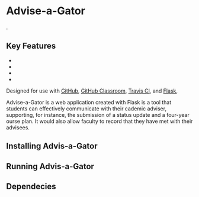 # Advise-a-Gator


.


## Key Features

* 
* 
* 
* 

Designed for use with [GitHub](https://github.com/), [GitHub
Classroom](https://classroom.github.com/), [Travis CI](https://travis-ci.com/),
and [Flask](http://flask.pocoo.org/),

Advise-a-Gator is a web application created with Flask is a tool that students can effectively communicate with their cademic adviser, supporting, for instance, the submission of a status update and a four-year ourse plan. It would also allow faculty to record that they have met with their advisees.


## Installing Advis-a-Gator



## Running Advis-a-Gator



## Dependecies

